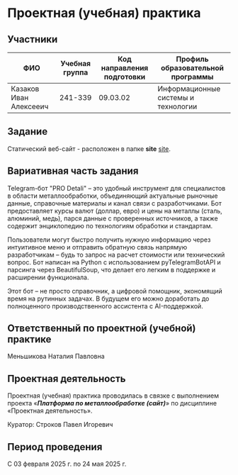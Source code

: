 # Проектная (учебная) практика

## Участники

| ФИО | Учебная группа | Код направления подготовки | Профиль образовательной программы |
|-|-|-|-|
| Казаков Иван Алексееич | 241-339 | 09.03.02 | Информационные системы и технологии |

## Задание

Статический веб-сайт - расположен в папке **site** [site](site/).

## Вариативная часть задания

Telegram-бот "PRO Detali" – это удобный инструмент для специалистов в области металлообработки, объединяющий актуальные рыночные данные, справочные материалы и канал связи с разработчиками. Бот предоставляет курсы валют (доллар, евро) и цены на металлы (сталь, алюминий, медь), парся данные с проверенных источников, а также содержит энциклопедию по технологиям обработки и стандартам.

Пользователи могут быстро получить нужную информацию через интуитивное меню и отправить обратную связь напрямую разработчикам – будь то запрос на расчет стоимости или технический вопрос. Бот написан на Python с использованием pyTelegramBotAPI и парсинга через BeautifulSoup, что делает его легким в поддержке и расширении функционала.

Этот бот – не просто справочник, а цифровой помощник, экономящий время на рутинных задачах. В будущем его можно доработать до полноценного производственного ассистента с AI-поддержкой.

## Ответственный по проектной (учебной) практике

Меньшикова Наталия Павловна

## Проектная деятельность

Проектная (учебная) практика проводилась в связке с выполнением проекта «***Платформа по металлообработке (сайт)***» по дисциплине «Проектная деятельность».

Куратор: Строков Павел Игоревич

## Период проведения

С 03 февраля 2025 г. по 24 мая 2025 г.
